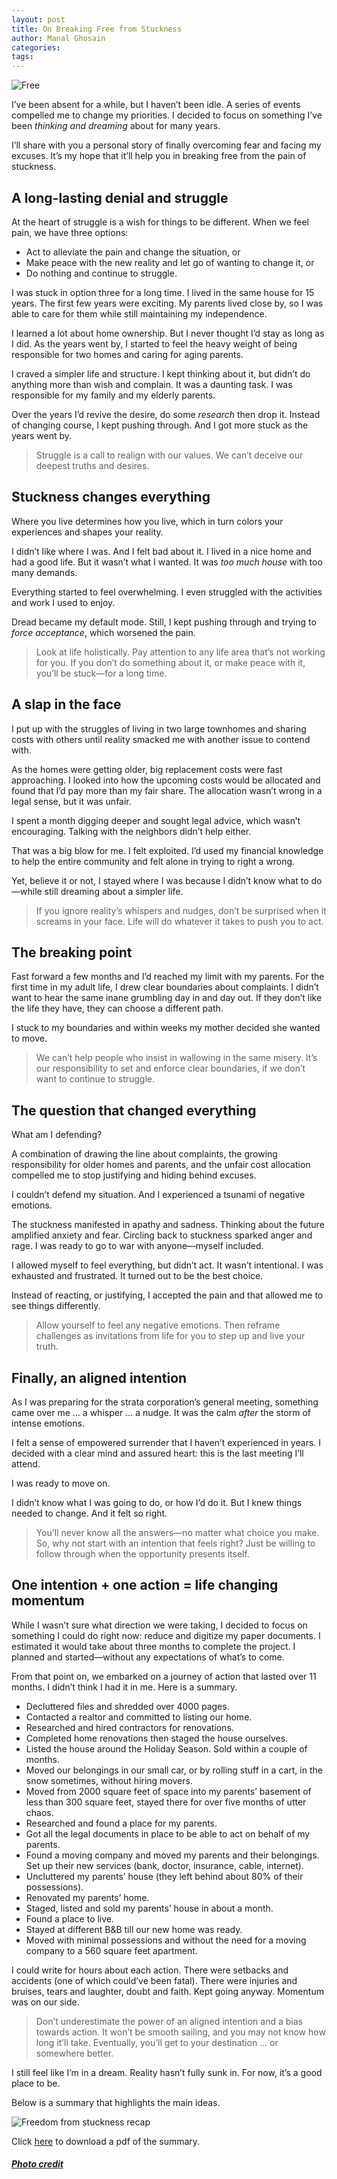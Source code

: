 ```yaml
---
layout: post
title: On Breaking Free from Stuckness
author: Manal Ghosain
categories:
tags:
---
```


![Free](/images/free.jpg)

I’ve been absent for a while, but I haven’t been idle. A series of events compelled me to change my priorities. I decided to focus on something I’ve been *thinking and dreaming* about for many years.

I’ll share with you a personal story of finally overcoming fear and facing my excuses. It’s my hope that it’ll help you in breaking free from the pain of stuckness.

## A long-lasting denial and struggle

At the heart of struggle is a wish for things to be different. When we feel pain, we have three options:

- Act to alleviate the pain and change the situation, or
- Make peace with the new reality and let go of wanting to change it, or
- Do nothing and continue to struggle.

I was stuck in option three for a long time. I lived in the same house for 15 years. The first few years were exciting. My parents lived close by, so I was able to care for them while still maintaining my independence.

I learned a lot about home ownership. But I never thought I’d stay as long as I did. As the years went by, I started to feel the heavy weight of being responsible for two homes and caring for aging parents.

I craved a simpler life and structure. I kept thinking about it, but didn’t do anything more than wish and complain. It was a daunting task. I was responsible for my family and my elderly parents.

Over the years I’d revive the desire, do some *research* then drop it. Instead of changing course, I kept pushing through. And I got more stuck as the years went by.

> Struggle is a call to realign with our values. We can’t deceive our deepest truths and desires. 

## Stuckness changes everything

Where you live determines how you live, which in turn colors your experiences and shapes your reality.

I didn’t like where I was. And I felt bad about it. I lived in a nice home and had a good life. But it wasn’t what I wanted. It was *too much house* with too many demands.

Everything started to feel overwhelming. I even struggled with the activities and work I used to enjoy.

Dread became my default mode. Still, I kept pushing through and trying to *force acceptance*, which worsened the pain.

> Look at life holistically. Pay attention to any life area that’s not working for you. If you don’t do something about it, or make peace with it, you’ll be stuck—for a long time.

## A slap in the face

I put up with the struggles of living in two large townhomes and sharing costs with others until reality smacked me with another issue to contend with.

As the homes were getting older, big replacement costs were fast approaching. I looked into how the upcoming costs would be allocated and found that I’d pay more than my fair share. The allocation wasn’t wrong in a legal sense, but it was unfair.

I spent a month digging deeper and sought legal advice, which wasn’t encouraging. Talking with the neighbors didn’t help either.

That was a big blow for me. I felt exploited. I’d used my financial knowledge to help the entire community and felt alone in trying to right a wrong.

Yet, believe it or not, I stayed where I was because I didn’t know what to do—while still dreaming about a simpler life.

> If you ignore reality’s whispers and nudges, don’t be surprised when it screams in your face. Life will do whatever it takes to push you to act.

## The breaking point

Fast forward a few months and I’d reached my limit with my parents. For the first time in my adult life, I drew clear boundaries about complaints. I didn’t want to hear the same inane grumbling day in and day out. If they don’t like the life they have, they can choose a different path.

I stuck to my boundaries and within weeks my mother decided she wanted to move.

> We can’t help people who insist in wallowing in the same misery. It’s our responsibility to set and enforce clear boundaries, if we don’t want to continue to struggle.

## The question that changed everything

What am I defending?

A combination of drawing the line about complaints, the growing responsibility for older homes and parents, and the unfair cost allocation compelled me to stop justifying and hiding behind excuses.

I couldn’t defend my situation. And I experienced a tsunami of negative emotions.

The stuckness manifested in apathy and sadness. Thinking about the future amplified anxiety and fear. Circling back to stuckness sparked anger and rage. I was ready to go to war with anyone—myself included.

I allowed myself to feel everything, but didn’t act. It wasn’t intentional. I was exhausted and frustrated. It turned out to be the best choice.

Instead of reacting, or justifying, I accepted the pain and that allowed me to see things differently.

> Allow yourself to feel any negative emotions. Then reframe challenges as invitations from life for you to step up and live your truth.

## Finally, an aligned intention

As I was preparing for the strata corporation’s general meeting, something came over me … a whisper … a nudge. It was the calm *after* the storm of intense emotions.

I felt a sense of empowered surrender that I haven’t experienced in years. I decided with a clear mind and assured heart: this is the last meeting I’ll attend. 

I was ready to move on.

I didn’t know what I was going to do, or how I’d do it. But I knew things needed to change. And it felt so right.

> You’ll never know all the answers—no matter what choice you make. So, why not start with an intention that feels right? Just be willing to follow through when the opportunity presents itself.

## One intention + one action = life changing momentum

While I wasn’t sure what direction we were taking, I decided to focus on something I could do right now: reduce and digitize my paper documents. I estimated it would take about three months to complete the project. I planned and started—without any expectations of what’s to come.

From that point on, we embarked on a journey of action that lasted over 11 months. I didn’t think I had it in me. Here is a summary.

- Decluttered files and shredded over 4000 pages.
- Contacted a realtor and committed to listing our home.
- Researched and hired contractors for renovations.
- Completed home renovations then staged the house ourselves.
- Listed the house around the Holiday Season. Sold within a couple of months.
- Moved our belongings in our small car, or by rolling stuff in a cart, in the snow sometimes, without hiring movers.
- Moved from 2000 square feet of space into my parents’ basement of less than 300 square feet, stayed there for over five months of utter chaos.
- Researched and found a place for my parents.
- Got all the legal documents in place to be able to act on behalf of my parents.
- Found a moving company and moved my parents and their belongings. Set up their new services (bank, doctor, insurance, cable, internet).
- Uncluttered my parents’ house (they left behind about 80% of their possessions).
- Renovated my parents’ home.
- Staged, listed and sold my parents’ house in about a month.
- Found a place to live.
- Stayed at different B&B till our new home was ready.
- Moved with minimal possessions and without the need for a moving company to a 560 square feet apartment.

I could write for hours about each action. There were setbacks and accidents (one of which could’ve been fatal). There were injuries and bruises, tears and laughter, doubt and faith. Kept going anyway. Momentum was on our side.

> Don’t underestimate the power of an aligned intention and a bias towards action. It won’t be smooth sailing, and you may not know how long it’ll take. Eventually, you’ll get to your destination … or somewhere better.

I still feel like I’m in a dream. Reality hasn’t fully sunk in. For now, it’s a good place to be.


Below is a summary that highlights the main ideas.

![Freedom from stuckness recap](/images/free-i.png)

Click [here](/images/free-i.pdf) to download a pdf of the summary.


##### [Photo credit](https://pixabay.com/photos/hot-air-balloon-lake-balloon-sunset-736879/)